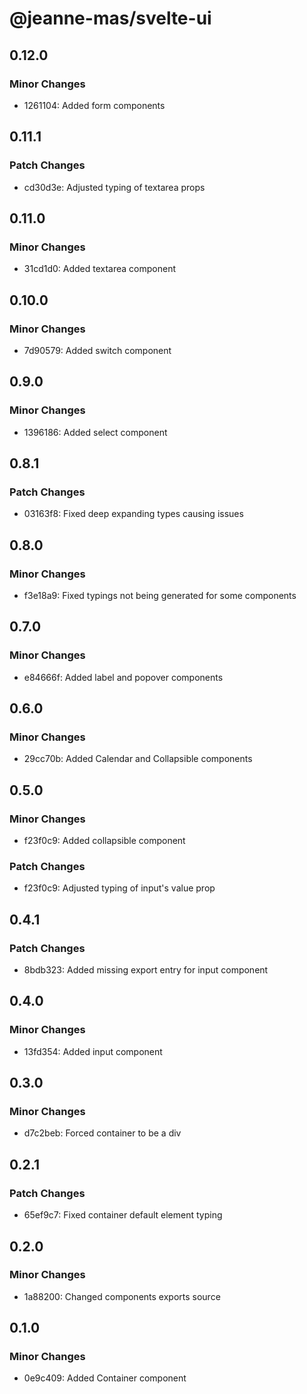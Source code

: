 # @jeanne-mas/svelte-ui

## 0.12.0

### Minor Changes

- 1261104: Added form components

## 0.11.1

### Patch Changes

- cd30d3e: Adjusted typing of textarea props

## 0.11.0

### Minor Changes

- 31cd1d0: Added textarea component

## 0.10.0

### Minor Changes

- 7d90579: Added switch component

## 0.9.0

### Minor Changes

- 1396186: Added select component

## 0.8.1

### Patch Changes

- 03163f8: Fixed deep expanding types causing issues

## 0.8.0

### Minor Changes

- f3e18a9: Fixed typings not being generated for some components

## 0.7.0

### Minor Changes

- e84666f: Added label and popover components

## 0.6.0

### Minor Changes

- 29cc70b: Added Calendar and Collapsible components

## 0.5.0

### Minor Changes

- f23f0c9: Added collapsible component

### Patch Changes

- f23f0c9: Adjusted typing of input's value prop

## 0.4.1

### Patch Changes

- 8bdb323: Added missing export entry for input component

## 0.4.0

### Minor Changes

- 13fd354: Added input component

## 0.3.0

### Minor Changes

- d7c2beb: Forced container to be a div

## 0.2.1

### Patch Changes

- 65ef9c7: Fixed container default element typing

## 0.2.0

### Minor Changes

- 1a88200: Changed components exports source

## 0.1.0

### Minor Changes

- 0e9c409: Added Container component
